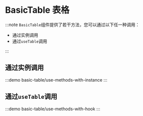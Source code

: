 # BasicTable 表格

:::note
`BasicTable`组件提供了若干方法，您可以通过以下任一种调用：

- 通过实例调用
- 通过`useTable`调用

:::

## 通过实例调用

:::demo
basic-table/use-methods-with-instance
:::

## 通过`useTable`调用

:::demo
basic-table/use-methods-with-hook
:::
